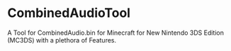 # CombinedAudioTool
A Tool for CombinedAudio.bin for Minecraft for New Nintendo 3DS Edition (MC3DS) with a plethora of Features.
